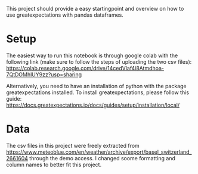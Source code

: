 
This project should provide a easy startingpoint and overview on how to use greatexpectations with pandas dataframes.

# Setup
The easiest way to run this notebook is through google colab with the following link (make sure to follow the steps of uploading the two csv files): https://colab.research.google.com/drive/14cedVlaf4i8Atmdhoa-7QtDOMhlUY9zz?usp=sharing


Alternatively, you need to have an installation of python with the package greatexpectations installed. To install greatexpectations, please follow this guide: https://docs.greatexpectations.io/docs/guides/setup/installation/local/

# Data
The csv files in this project were freely extracted from https://www.meteoblue.com/en/weather/archive/export/basel_switzerland_2661604 through the demo access. I changed soome formatting and column names to better fit this project.
